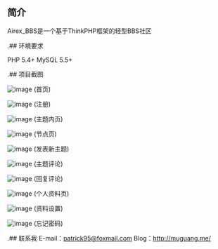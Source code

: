 ﻿## 简介
 
Airex_BBS是一个基于ThinkPHP框架的轻型BBS社区

.## 环境要求

PHP 5.4+
MySQL 5.5+

.## 项目截图

![image](https://github.com/Patrick-95/Airex_BBS/raw/master/screenshots/Index.png)
(首页)

![image](https://github.com/Patrick-95/Airex_BBS/raw/master/screenshots/register.png)
(注册)

![image](https://github.com/Patrick-95/Airex_BBS/raw/master/screenshots/detail.png)
(主题内页)

![image](https://github.com/Patrick-95/Airex_BBS/raw/master/screenshots/node.png)
(节点页)

![image](https://github.com/Patrick-95/Airex_BBS/raw/master/screenshots/publish.png)
(发表新主题)

![image](https://github.com/Patrick-95/Airex_BBS/raw/master/screenshots/comment.png)
(主题评论)

![image](https://github.com/Patrick-95/Airex_BBS/raw/master/screenshots/reply.png)
(回复评论)

![image](https://github.com/Patrick-95/Airex_BBS/raw/master/screenshots/info.png)
(个人资料页)

![image](https://github.com/Patrick-95/Airex_BBS/raw/master/screenshots/setting.png)
(资料设置)

![image](https://github.com/Patrick-95/Airex_BBS/raw/master/screenshots/forgot.png)
(忘记密码)

.## 联系我
E-mail：patrick95@foxmail.com
Blog：http://muguang.me/
